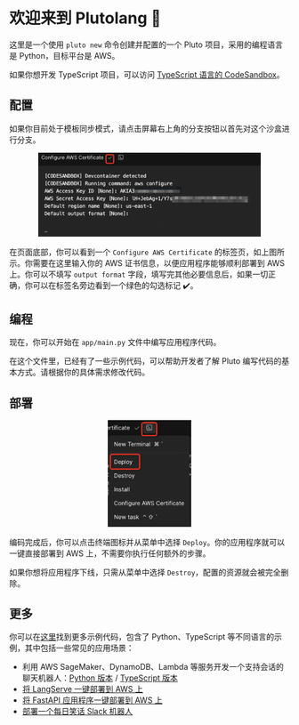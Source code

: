# 欢迎来到 Plutolang 👏

这里是一个使用 `pluto new` 命令创建并配置的一个 Pluto 项目，采用的编程语言是 Python，目标平台是 AWS。

如果你想开发 TypeScript 项目，可以访问 [TypeScript 语言的 CodeSandbox](https://codesandbox.io/s/github/pluto-lang/codesandbox/tree/main/typescript)。

## 配置

如果你目前处于模板同步模式，请点击屏幕右上角的分支按钮以首先对这个沙盒进行分支。

<p align="center">
  <img src="https://github.com/pluto-lang/codesandbox/raw/main/assets/config-aws.png" alt="配置 AWS 证书" width="400">
</p>

在页面底部，你可以看到一个 `Configure AWS Certificate` 的标签页，如上图所示。你需要在这里输入你的 AWS 证书信息，以便应用程序能够顺利部署到 AWS 上。你可以不填写 `output format` 字段，填写完其他必要信息后，如果一切正确，你可以在标签名旁边看到一个绿色的勾选标记 ✔️。

## 编程

现在，你可以开始在 `app/main.py` 文件中编写应用程序代码。

在这个文件里，已经有了一些示例代码，可以帮助开发者了解 Pluto 编写代码的基本方式。请根据你的具体需求修改代码。

## 部署

<p align="center">
  <img src="https://github.com/pluto-lang/codesandbox/raw/main/assets/deploy.png" alt="Pluto 部署" width="150">
</p>

编码完成后，你可以点击终端图标并从菜单中选择 `Deploy`。你的应用程序就可以一键直接部署到 AWS 上，不需要你执行任何额外的步骤。

如果你想将应用程序下线，只需从菜单中选择 `Destroy`，配置的资源就会被完全删除。

## 更多

你可以在[这里](https://github.com/pluto-lang/pluto/tree/main/examples)找到更多示例代码，包含了 Python、TypeScript 等不同语言的示例，其中包括一些常见的应用场景：

- 利用 AWS SageMaker、DynamoDB、Lambda 等服务开发一个支持会话的聊天机器人：[Python 版本](https://github.com/pluto-lang/pluto/tree/main/examples/langchain-llama2-chatbot-sagemaker-python) / [TypeScript 版本](https://github.com/pluto-lang/pluto/tree/main/examples/langchain-llama2-chatbot-sagemaker)
- [将 LangServe 一键部署到 AWS 上](https://github.com/pluto-lang/pluto/tree/main/examples/langserve-agent-with-history)
- [将 FastAPI 应用程序一键部署到 AWS 上](https://github.com/pluto-lang/pluto/tree/main/examples/fastapi)
- [部署一个每日笑话 Slack 机器人](https://github.com/pluto-lang/pluto/tree/main/examples/daily-joke-slack)
